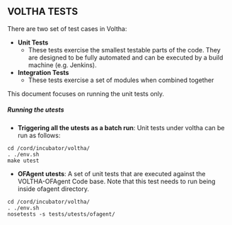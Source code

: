 ## VOLTHA TESTS

There are two set of test cases in Voltha:
* **Unit Tests**
    *  These tests exercise the smallest testable parts of the code. They 
    are designed to be fully automated and can be executed by a build 
    machine (e.g. Jenkins).  
 * **Integration Tests**
    * These tests exercise a set of modules when combined together
    
This document focuses on running the unit tests only.

##### Running the utests
* **Triggering all the utests as a batch run**: Unit tests under voltha can be run as follows:
```
cd /cord/incubator/voltha/
. ./env.sh
make utest
```
* **OFAgent utests**: A set of unit tests that are executed against the VOLTHA-OFAgent Code base.
Note that this test needs to run being inside ofagent directory. 
```
cd /cord/incubator/voltha/
. ./env.sh
nosetests -s tests/utests/ofagent/
```
